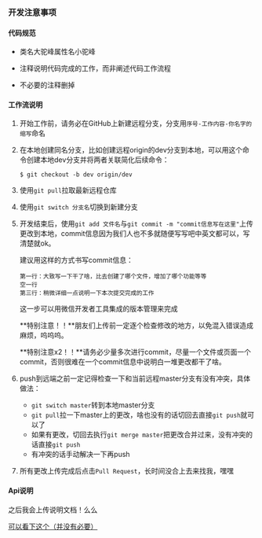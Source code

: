 ### 开发注意事项

#### 代码规范

- 类名大驼峰属性名小驼峰
- 注释说明代码完成的工作，而非阐述代码工作流程

- 不必要的注释删掉



#### 工作流说明

1. 开始工作前，请务必在GitHub上新建远程分支，分支用`序号-工作内容-你名字的缩写`命名

2. 在本地创建同名分支，比如创建远程origin的dev分支到本地，可以用这个命令创建本地dev分支并将两者关联简化后续命令：

   ```
   $ git checkout -b dev origin/dev
   ```

3. 使用`git pull`拉取最新远程仓库

4. 使用`git switch 分支名`切换到新建分支

5. 开发结束后，使用`git add 文件名`与`git commit -m "commit信息写在这里"`上传更改到本地，commit信息因为我们人也不多就随便写写吧中英文都可以，写清楚就ok。

   建议用这样的方式书写commit信息：

   ```
   第一行：大致写一下干了啥，比去创建了哪个文件，增加了哪个功能等等
   空一行
   第三行：稍微详细一点说明一下本次提交完成的工作
   ```

   这一步可以用微信开发者工具集成的版本管理来完成

   **特别注意！！**朋友们上传前一定逐个检查修改的地方，以免混入错误造成麻烦，呜呜呜。

   **特别注意x2！！**请务必少量多次进行commit，尽量一个文件或页面一个commit，否则很难在一个commit信息中说明白一堆更改都干了啥。

6. push到远端之前一定记得检查一下和当前远程master分支有没有冲突，具体做法：
   - `git switch master`转到本地master分支
   - `git pull`拉一下master上的更改，啥也没有的话切回去直接`git push`就可以了
   - 如果有更改，切回去执行`git merge master`把更改合并过来，没有冲突的话直接`git push`
   - 有冲突的话手动解决一下再push
7. 所有更改上传完成后点击`Pull Request`，长时间没合上去来找我，嘿嘿



#### Api说明

之后我会上传说明文档！么么

[可以看下这个（并没有必要）](https://developers.weixin.qq.com/miniprogram/dev/wxcloud/basis/getting-started.html)

